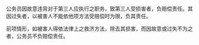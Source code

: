 公务员因故意违背对于第三人应执行之职务，致第三人受损害者，负赔偿责任。其因过失者，以被害人不能依他项方法受赔偿时为限，负其责任。

前项情形，如被害人得依法律上之救济方法，除去其损害，而因故意或过失不为之者，公务员不负赔偿责任。